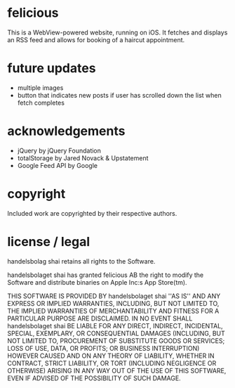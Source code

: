 felicious
=========
This is a WebView-powered website, running on iOS. It fetches and displays an RSS feed and allows for booking of a haircut appointment.

future updates
==============
- multiple images
- button that indicates new posts if user has scrolled down the list when fetch completes

acknowledgements
================
- jQuery by jQuery Foundation
- totalStorage by Jared Novack & Upstatement
- Google Feed API by Google

copyright
===========================
Included work are copyrighted by their respective authors.

license / legal
===============
handelsbolag shai retains all rights to the Software.

handelsbolaget shai has granted felicious AB the right to modify the Software and distribute binaries on Apple Inc:s App Store(tm).

THIS SOFTWARE IS PROVIDED BY handelsbolaget shai ''AS IS'' AND ANY
EXPRESS OR IMPLIED WARRANTIES, INCLUDING, BUT NOT LIMITED TO, THE IMPLIED
WARRANTIES OF MERCHANTABILITY AND FITNESS FOR A PARTICULAR PURPOSE ARE
DISCLAIMED. IN NO EVENT SHALL handelsbolaget shai BE LIABLE FOR ANY
DIRECT, INDIRECT, INCIDENTAL, SPECIAL, EXEMPLARY, OR CONSEQUENTIAL DAMAGES
(INCLUDING, BUT NOT LIMITED TO, PROCUREMENT OF SUBSTITUTE GOODS OR SERVICES;
LOSS OF USE, DATA, OR PROFITS; OR BUSINESS INTERRUPTION) HOWEVER CAUSED AND
ON ANY THEORY OF LIABILITY, WHETHER IN CONTRACT, STRICT LIABILITY, OR TORT
(INCLUDING NEGLIGENCE OR OTHERWISE) ARISING IN ANY WAY OUT OF THE USE OF THIS
SOFTWARE, EVEN IF ADVISED OF THE POSSIBILITY OF SUCH DAMAGE.
